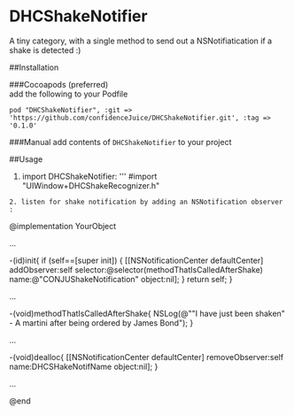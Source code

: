 DHCShakeNotifier
================

A tiny category, with a single method to send out a NSNotifiatication if a shake is detected :)

##Installation

###Cocoapods (preferred)  
add the following to your Podfile

```
pod "DHCShakeNotifier", :git => 'https://github.com/confidenceJuice/DHCShakeNotifier.git', :tag => '0.1.0'
```

###Manual
add contents of `DHCShakeNotifier` to your project

##Usage  
1. import DHCShakeNotifier:
'''
#import "UIWindow+DHCShakeRecognizer.h"
```
2. listen for shake notification by adding an NSNotification observer :

```
@implementation YourObject

...

-(id)init{
    if (self==[super init]) {
        [[NSNotificationCenter defaultCenter] addObserver:self selector:@selector(methodThatIsCalledAfterShake) name:@"CONJUShakeNotification" object:nil];
    }
    return self;
}

...

-(void)methodThatIsCalledAfterShake{
  NSLog(@"\"I have just been shaken\" - A martini after being ordered by James Bond");
}

...

-(void)dealloc{
    [[NSNotificationCenter defaultCenter] removeObserver:self name:DHCSHakeNotifName object:nil];
}

...

@end
```
